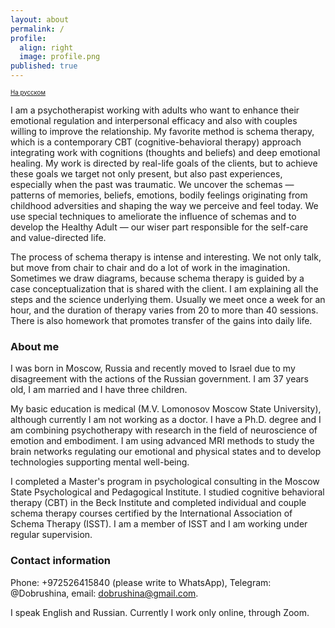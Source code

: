 ```yaml
---
layout: about
permalink: /
profile:
  align: right
  image: profile.png
published: true
---
```


<sub><sub>[На русском](Russian.md)</sub></sub>


I am a psychotherapist working with adults who want to enhance their emotional regulation and interpersonal efficacy and also with couples willing to improve the relationship. My favorite method is schema therapy, which is a contemporary CBT (cognitive-behavioral therapy) approach integrating work with cognitions (thoughts and beliefs) and deep emotional healing. My work is directed by real-life goals of the clients, but to achieve these goals we target not only present, but also past experiences, especially when the past was traumatic. We uncover the schemas&nbsp;— patterns of memories, beliefs, emotions, bodily feelings originating from childhood adversities and shaping the way we perceive and feel today. We use special techniques to ameliorate the influence of schemas and to develop the Healthy Adult&nbsp;— our wiser part responsible for the self-care and value-directed life.

The process of schema therapy is intense and interesting. We not only talk, but move from chair to chair and do a lot of work in the imagination. Sometimes we draw diagrams, because schema therapy is guided by a case conceptualization that is shared with the client. I am explaining all the steps and the science underlying them.  Usually we meet once a week for an hour, and the duration of therapy varies from 20 to more than 40 sessions. There is also homework that promotes transfer of the gains into daily life.


### About me
I was born in Moscow, Russia and recently moved to Israel due to my disagreement with the actions of the Russian government. I am 37 years old, I am married and I have three children.

My basic education is medical (M.V. Lomonosov Moscow State University), although currently I am not working as a doctor. I have a Ph.D. degree and I am combining psychotherapy with research in the field of neuroscience of emotion and embodiment. I am using advanced MRI methods to study the brain networks regulating our emotional and physical states and to develop technologies supporting mental well-being.

I completed a Master's program in psychological consulting in the Moscow State Psychological and Pedagogical Institute. I studied cognitive behavioral therapy (CBT) in the Beck Institute and completed individual and couple schema therapy courses certified by the International Association of Schema Therapy (ISST). I am a member of ISST and I am working under regular supervision.

### Contact information
Phone: +972526415840 (please write to WhatsApp), Telegram: @Dobrushina, email: dobrushina@gmail.com.

I speak English and Russian. Currently I work only online, through Zoom.